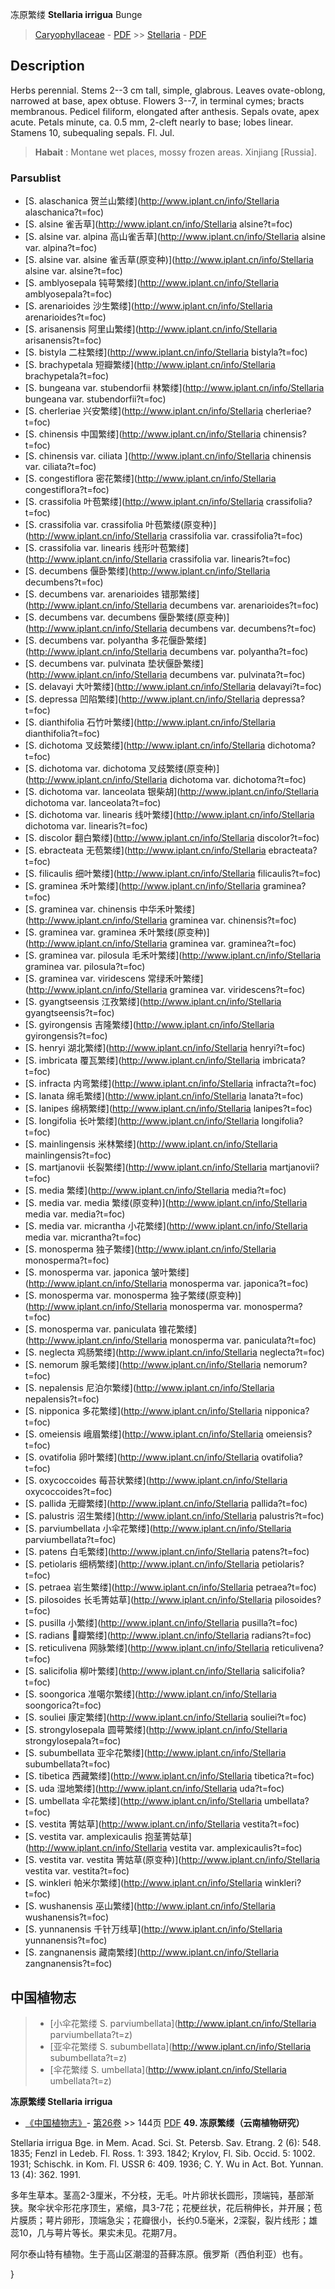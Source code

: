 冻原繁缕 **Stellaria irrigua** Bunge

> [Caryophyllaceae](http://www.iplant.cn/info/Caryophyllaceae?t=foc) - [PDF](http://www.iplant.cn/foc/pdf/Caryophyllaceae.pdf) >> [Stellaria](http://www.iplant.cn/info/Stellaria?t=foc) - [PDF](http://www.iplant.cn/foc/pdf/Stellaria.pdf)
## Description

Herbs perennial. Stems 2--3 cm tall, simple, glabrous. Leaves ovate-oblong, narrowed at base, apex obtuse. Flowers 3--7, in terminal cymes; bracts membranous. Pedicel filiform, elongated after anthesis. Sepals ovate, apex acute. Petals minute, ca. 0.5 mm, 2-cleft nearly to base; lobes linear. Stamens 10, subequaling sepals. Fl. Jul.

> **Habait** : 
> Montane wet places, mossy frozen areas. Xinjiang [Russia].

### Parsublist

* [S.  alaschanica  贺兰山繁缕](http://www.iplant.cn/info/Stellaria alaschanica?t=foc)
* [S.  alsine  雀舌草](http://www.iplant.cn/info/Stellaria alsine?t=foc)
* [S.  alsine var. alpina  高山雀舌草](http://www.iplant.cn/info/Stellaria alsine var. alpina?t=foc)
* [S.  alsine var. alsine  雀舌草(原变种)](http://www.iplant.cn/info/Stellaria alsine var. alsine?t=foc)
* [S.  amblyosepala  钝萼繁缕](http://www.iplant.cn/info/Stellaria amblyosepala?t=foc)
* [S.  arenarioides  沙生繁缕](http://www.iplant.cn/info/Stellaria arenarioides?t=foc)
* [S.  arisanensis  阿里山繁缕](http://www.iplant.cn/info/Stellaria arisanensis?t=foc)
* [S.  bistyla  二柱繁缕](http://www.iplant.cn/info/Stellaria bistyla?t=foc)
* [S.  brachypetala  短瓣繁缕](http://www.iplant.cn/info/Stellaria brachypetala?t=foc)
* [S.  bungeana var. stubendorfii  林繁缕](http://www.iplant.cn/info/Stellaria bungeana var. stubendorfii?t=foc)
* [S.  cherleriae  兴安繁缕](http://www.iplant.cn/info/Stellaria cherleriae?t=foc)
* [S.  chinensis  中国繁缕](http://www.iplant.cn/info/Stellaria chinensis?t=foc)
* [S.  chinensis var. ciliata  ](http://www.iplant.cn/info/Stellaria chinensis var. ciliata?t=foc)
* [S.  congestiflora  密花繁缕](http://www.iplant.cn/info/Stellaria congestiflora?t=foc)
* [S.  crassifolia  叶苞繁缕](http://www.iplant.cn/info/Stellaria crassifolia?t=foc)
* [S.  crassifolia var. crassifolia  叶苞繁缕(原变种)](http://www.iplant.cn/info/Stellaria crassifolia var. crassifolia?t=foc)
* [S.  crassifolia var. linearis  线形叶苞繁缕](http://www.iplant.cn/info/Stellaria crassifolia var. linearis?t=foc)
* [S.  decumbens  偃卧繁缕](http://www.iplant.cn/info/Stellaria decumbens?t=foc)
* [S.  decumbens var. arenarioides  错那繁缕](http://www.iplant.cn/info/Stellaria decumbens var. arenarioides?t=foc)
* [S.  decumbens var. decumbens  偃卧繁缕(原变种)](http://www.iplant.cn/info/Stellaria decumbens var. decumbens?t=foc)
* [S.  decumbens var. polyantha  多花偃卧繁缕](http://www.iplant.cn/info/Stellaria decumbens var. polyantha?t=foc)
* [S.  decumbens var. pulvinata  垫状偃卧繁缕](http://www.iplant.cn/info/Stellaria decumbens var. pulvinata?t=foc)
* [S.  delavayi  大叶繁缕](http://www.iplant.cn/info/Stellaria delavayi?t=foc)
* [S.  depressa  凹陷繁缕](http://www.iplant.cn/info/Stellaria depressa?t=foc)
* [S.  dianthifolia  石竹叶繁缕](http://www.iplant.cn/info/Stellaria dianthifolia?t=foc)
* [S.  dichotoma  叉歧繁缕](http://www.iplant.cn/info/Stellaria dichotoma?t=foc)
* [S.  dichotoma var. dichotoma  叉歧繁缕(原变种)](http://www.iplant.cn/info/Stellaria dichotoma var. dichotoma?t=foc)
* [S.  dichotoma var. lanceolata  银柴胡](http://www.iplant.cn/info/Stellaria dichotoma var. lanceolata?t=foc)
* [S.  dichotoma var. linearis  线叶繁缕](http://www.iplant.cn/info/Stellaria dichotoma var. linearis?t=foc)
* [S.  discolor  翻白繁缕](http://www.iplant.cn/info/Stellaria discolor?t=foc)
* [S.  ebracteata  无苞繁缕](http://www.iplant.cn/info/Stellaria ebracteata?t=foc)
* [S.  filicaulis  细叶繁缕](http://www.iplant.cn/info/Stellaria filicaulis?t=foc)
* [S.  graminea  禾叶繁缕](http://www.iplant.cn/info/Stellaria graminea?t=foc)
* [S.  graminea var. chinensis  中华禾叶繁缕](http://www.iplant.cn/info/Stellaria graminea var. chinensis?t=foc)
* [S.  graminea var. graminea  禾叶繁缕(原变种)](http://www.iplant.cn/info/Stellaria graminea var. graminea?t=foc)
* [S.  graminea var. pilosula  毛禾叶繁缕](http://www.iplant.cn/info/Stellaria graminea var. pilosula?t=foc)
* [S.  graminea var. viridescens  常绿禾叶繁缕](http://www.iplant.cn/info/Stellaria graminea var. viridescens?t=foc)
* [S.  gyangtseensis  江孜繁缕](http://www.iplant.cn/info/Stellaria gyangtseensis?t=foc)
* [S.  gyirongensis  吉隆繁缕](http://www.iplant.cn/info/Stellaria gyirongensis?t=foc)
* [S.  henryi  湖北繁缕](http://www.iplant.cn/info/Stellaria henryi?t=foc)
* [S.  imbricata  覆瓦繁缕](http://www.iplant.cn/info/Stellaria imbricata?t=foc)
* [S.  infracta  内弯繁缕](http://www.iplant.cn/info/Stellaria infracta?t=foc)
* [S.  lanata  绵毛繁缕](http://www.iplant.cn/info/Stellaria lanata?t=foc)
* [S.  lanipes  绵柄繁缕](http://www.iplant.cn/info/Stellaria lanipes?t=foc)
* [S.  longifolia  长叶繁缕](http://www.iplant.cn/info/Stellaria longifolia?t=foc)
* [S.  mainlingensis  米林繁缕](http://www.iplant.cn/info/Stellaria mainlingensis?t=foc)
* [S.  martjanovii  长裂繁缕](http://www.iplant.cn/info/Stellaria martjanovii?t=foc)
* [S.  media  繁缕](http://www.iplant.cn/info/Stellaria media?t=foc)
* [S.  media var. media  繁缕(原变种)](http://www.iplant.cn/info/Stellaria media var. media?t=foc)
* [S.  media var. micrantha  小花繁缕](http://www.iplant.cn/info/Stellaria media var. micrantha?t=foc)
* [S.  monosperma  独子繁缕](http://www.iplant.cn/info/Stellaria monosperma?t=foc)
* [S.  monosperma var. japonica  皱叶繁缕](http://www.iplant.cn/info/Stellaria monosperma var. japonica?t=foc)
* [S.  monosperma var. monosperma  独子繁缕(原变种)](http://www.iplant.cn/info/Stellaria monosperma var. monosperma?t=foc)
* [S.  monosperma var. paniculata  锥花繁缕](http://www.iplant.cn/info/Stellaria monosperma var. paniculata?t=foc)
* [S.  neglecta  鸡肠繁缕](http://www.iplant.cn/info/Stellaria neglecta?t=foc)
* [S.  nemorum  腺毛繁缕](http://www.iplant.cn/info/Stellaria nemorum?t=foc)
* [S.  nepalensis  尼泊尔繁缕](http://www.iplant.cn/info/Stellaria nepalensis?t=foc)
* [S.  nipponica  多花繁缕](http://www.iplant.cn/info/Stellaria nipponica?t=foc)
* [S.  omeiensis  峨眉繁缕](http://www.iplant.cn/info/Stellaria omeiensis?t=foc)
* [S.  ovatifolia  卵叶繁缕](http://www.iplant.cn/info/Stellaria ovatifolia?t=foc)
* [S.  oxycoccoides  莓苔状繁缕](http://www.iplant.cn/info/Stellaria oxycoccoides?t=foc)
* [S.  pallida  无瓣繁缕](http://www.iplant.cn/info/Stellaria pallida?t=foc)
* [S.  palustris  沼生繁缕](http://www.iplant.cn/info/Stellaria palustris?t=foc)
* [S.  parviumbellata  小伞花繁缕](http://www.iplant.cn/info/Stellaria parviumbellata?t=foc)
* [S.  patens  白毛繁缕](http://www.iplant.cn/info/Stellaria patens?t=foc)
* [S.  petiolaris  细柄繁缕](http://www.iplant.cn/info/Stellaria petiolaris?t=foc)
* [S.  petraea  岩生繁缕](http://www.iplant.cn/info/Stellaria petraea?t=foc)
* [S.  pilosoides  长毛箐姑草](http://www.iplant.cn/info/Stellaria pilosoides?t=foc)
* [S.  pusilla  小繁缕](http://www.iplant.cn/info/Stellaria pusilla?t=foc)
* [S.  radians  瓣繁缕](http://www.iplant.cn/info/Stellaria radians?t=foc)
* [S.  reticulivena  网脉繁缕](http://www.iplant.cn/info/Stellaria reticulivena?t=foc)
* [S.  salicifolia  柳叶繁缕](http://www.iplant.cn/info/Stellaria salicifolia?t=foc)
* [S.  soongorica  准噶尔繁缕](http://www.iplant.cn/info/Stellaria soongorica?t=foc)
* [S.  souliei  康定繁缕](http://www.iplant.cn/info/Stellaria souliei?t=foc)
* [S.  strongylosepala  圆萼繁缕](http://www.iplant.cn/info/Stellaria strongylosepala?t=foc)
* [S.  subumbellata  亚伞花繁缕](http://www.iplant.cn/info/Stellaria subumbellata?t=foc)
* [S.  tibetica  西藏繁缕](http://www.iplant.cn/info/Stellaria tibetica?t=foc)
* [S.  uda  湿地繁缕](http://www.iplant.cn/info/Stellaria uda?t=foc)
* [S.  umbellata  伞花繁缕](http://www.iplant.cn/info/Stellaria umbellata?t=foc)
* [S.  vestita  箐姑草](http://www.iplant.cn/info/Stellaria vestita?t=foc)
* [S.  vestita var. amplexicaulis  抱茎箐姑草](http://www.iplant.cn/info/Stellaria vestita var. amplexicaulis?t=foc)
* [S.  vestita var. vestita  箐姑草(原变种)](http://www.iplant.cn/info/Stellaria vestita var. vestita?t=foc)
* [S.  winkleri  帕米尔繁缕](http://www.iplant.cn/info/Stellaria winkleri?t=foc)
* [S.  wushanensis  巫山繁缕](http://www.iplant.cn/info/Stellaria wushanensis?t=foc)
* [S.  yunnanensis  千针万线草](http://www.iplant.cn/info/Stellaria yunnanensis?t=foc)
* [S.  zangnanensis  藏南繁缕](http://www.iplant.cn/info/Stellaria zangnanensis?t=foc)

## 中国植物志

> * [小伞花繁缕  S.  parviumbellata](http://www.iplant.cn/info/Stellaria parviumbellata?t=z)
> * [亚伞花繁缕  S.  subumbellata](http://www.iplant.cn/info/Stellaria subumbellata?t=z)
> * [伞花繁缕  S.  umbellata](http://www.iplant.cn/info/Stellaria umbellata?t=z)

**冻原繁缕 Stellaria irrigua**

* [《中国植物志》](http://www.iplant.cn/frps)- [第26卷](http://www.iplant.cn/frps/vol/26) >> 144页 [PDF](http://www.iplant.cn/frps/pdf/26/144.pdf)
**49. 冻原繁缕（云南植物研究）**

Stellaria irrigua Bge. in Mem. Acad. Sci. St. Petersb. Sav. Etrang. 2 (6): 548. 1835; Fenzl in Ledeb. Fl. Ross. 1: 393. 1842; Krylov, Fl. Sib. Occid. 5: 1002. 1931; Schischk. in Kom. Fl. USSR 6: 409. 1936; C. Y. Wu in Act. Bot. Yunnan. 13 (4): 362. 1991.

多年生草本。茎高2-3厘米，不分枝，无毛。叶片卵状长圆形，顶端钝，基部渐狭。聚伞状伞形花序顶生，紧缩，具3-7花；花梗丝状，花后稍伸长，并开展；苞片膜质；萼片卵形，顶端急尖；花瓣很小，长约0.5毫米，2深裂，裂片线形；雄蕊10，几与萼片等长。果实未见。花期7月。

阿尔泰山特有植物。生于高山区潮湿的苔藓冻原。俄罗斯（西伯利亚）也有。

}